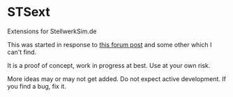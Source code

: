 # STSext
Extensions for StellwerkSim.de

This was started in response to [this forum post][1] and some other which I can't find.

It is a proof of concept, work in progress at best. Use at your own risk.

More ideas may or may not get added. Do not expect active development. If you find a bug, fix it.


[1]: https://www.stellwerksim.de/forum/viewtopic.php?f=16&p=265653#p265641
